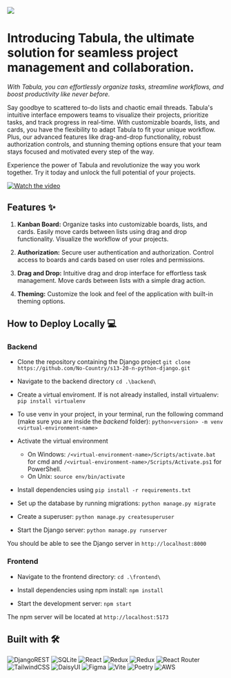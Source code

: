 ![](https://i.postimg.cc/WpYdsSKK/logo-banner.png)

# Introducing Tabula, the ultimate solution for seamless project management and collaboration.

_With Tabula, you can effortlessly organize tasks, streamline workflows, and boost productivity like never before._

Say goodbye to scattered to-do lists and chaotic email threads. Tabula's intuitive interface empowers teams to visualize their projects, prioritize tasks, and track progress in real-time. With customizable boards, lists, and cards, you have the flexibility to adapt Tabula to fit your unique workflow. Plus, our advanced features like drag-and-drop functionality, robust authorization controls, and stunning theming options ensure that your team stays focused and motivated every step of the way.

Experience the power of Tabula and revolutionize the way you work together. Try it today and unlock the full potential of your projects.

[![Watch the video](https://img.youtube.com/vi/6P7io74z554/hqdefault.jpg)](https://youtu.be/6P7io74z554)

## Features ✨

1. **Kanban Board:** Organize tasks into customizable boards, lists, and cards.
   Easily move cards between lists using drag and drop functionality.
   Visualize the workflow of your projects.

2. **Authorization:** Secure user authentication and authorization.
   Control access to boards and cards based on user roles and permissions.

3. **Drag and Drop:** Intuitive drag and drop interface for effortless task management.
   Move cards between lists with a simple drag action.

4. **Theming:** Customize the look and feel of the application with built-in theming options.

## How to Deploy Locally 💻

### Backend

- Clone the repository containing the Django project `git clone https://github.com/No-Country/s13-20-n-python-django.git`

- Navigate to the backend directory `cd .\backend\`
- Create a virtual enviroment. If is not already installed, install virtualenv:
  `pip install virtualenv`

- To use venv in your project, in your terminal, run the following command (make sure you are inside the _backend_ folder): `python<version> -m venv <virtual-environment-name>`

- Activate the virtual environment

  - On Windows: `/<virtual-environment-name>/Scripts/activate.bat` for cmd and `/<virtual-environment-name>/Scripts/Activate.ps1` for PowerShell.
  - On Unix: `source env/bin/activate`

- Install dependencies using `pip install -r requirements.txt`

- Set up the database by running migrations: `python manage.py migrate`

- Create a superuser: `python manage.py createsuperuser`

- Start the Django server: `python manage.py runserver`

You should be able to see the Django server in `http://localhost:8000`

### Frontend

- Navigate to the frontend directory: `cd .\frontend\`

- Install dependencies using npm install: `npm install`

- Start the development server: `npm start`

The npm server will be located at `http://localhost:5173`

## Built with 🛠️

![DjangoREST](https://img.shields.io/badge/DJANGO-REST-ff1709?style=for-the-badge&logo=django&logoColor=white&color=ff1709&labelColor=gray) ![SQLite](https://img.shields.io/badge/sqlite-%2307405e.svg?style=for-the-badge&logo=sqlite&logoColor=white) ![React](https://img.shields.io/badge/react-%2320232a.svg?style=for-the-badge&logo=react&logoColor=%2361DAFB) ![Redux](https://img.shields.io/badge/redux-%23593d88.svg?style=for-the-badge&logo=redux&logoColor=white) ![Redux](https://img.shields.io/badge/Redux_Toolkit-%23593d88.svg?style=for-the-badge&logo=redux&logoColor=white) ![React Router](https://img.shields.io/badge/React_Router-CA4245?style=for-the-badge&logo=react-router&logoColor=white) ![TailwindCSS](https://img.shields.io/badge/tailwindcss-%2338B2AC.svg?style=for-the-badge&logo=tailwind-css&logoColor=white) ![DaisyUI](https://img.shields.io/badge/daisyui-5A0EF8?style=for-the-badge&logo=daisyui&logoColor=white) ![Figma](https://img.shields.io/badge/figma-%23F24E1E.svg?style=for-the-badge&logo=figma&logoColor=white) ![Vite](https://img.shields.io/badge/vite-%23646CFF.svg?style=for-the-badge&logo=vite&logoColor=white) ![Poetry](https://img.shields.io/badge/Poetry-%233B82F6.svg?style=for-the-badge&logo=poetry&logoColor=0B3D8D) ![AWS](https://img.shields.io/badge/AWS-%23FF9900.svg?style=for-the-badge&logo=amazon-aws&logoColor=white)
